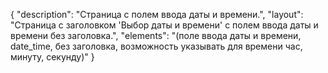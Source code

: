 {
"description": "Страница с полем ввода даты и времени.",
"layout": "Страница с заголовком 'Выбор даты и времени' с полем ввода даты и времени без заголовка.",
"elements": "(поле ввода даты и времени, date_time, без заголовка, возможность указывать для времени час, минуту, секунду)"
}